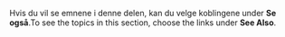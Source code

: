 <span data-ttu-id="28bfc-101">Hvis du vil se emnene i denne delen, kan du velge koblingene under **Se også**.</span><span class="sxs-lookup"><span data-stu-id="28bfc-101">To see the topics in this section, choose the links under **See Also**.</span></span>